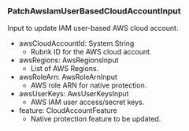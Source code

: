 ### PatchAwsIamUserBasedCloudAccountInput
Input to update IAM user-based AWS cloud account.

- awsCloudAccountId: System.String
  - Rubrik ID for the AWS cloud account.
- awsRegions: AwsRegionsInput
  - List of AWS Regions.
- awsRoleArn: AwsRoleArnInput
  - AWS role ARN for native protection.
- awsUserKeys: AwsUserKeysInput
  - AWS IAM user access/secret keys.
- feature: CloudAccountFeature
  - Native protection feature to be updated.
